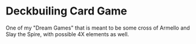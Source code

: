 # Deckbuiling Card Game
 One of my "Dream Games" that is meant to be some cross of Armello and Slay the Spire, with possible 4X elements as well.
